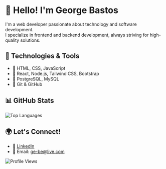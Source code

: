 # 👋 Hello! I'm George Bastos  

I'm a web developer passionate about technology and software development.  
I specialize in frontend and backend development, always striving for high-quality solutions.  

## 🚀 Technologies & Tools  
- 🔹 HTML, CSS, JavaScript  
- 🔹 React, Node.js, Tailwind CSS, Bootstrap  
- 🔹 PostgreSQL, MySQL  
- 🔹 Git & GitHub  

## 📊 GitHub Stats  

![Top Languages](https://github-readme-stats.vercel.app/api/top-langs/?username=GeorgeBastosFerreiraFH&layout=compact&theme=dark)  




## 🌍 Let's Connect!  
- 💼 [LinkedIn](https://www.linkedin.com/in/ge-be88/)  
- 📧 Email: ge-be@live.com

![Profile Views](https://komarev.com/ghpvc/?username=GeorgeBastosFerreiraFH&color=blue)  
